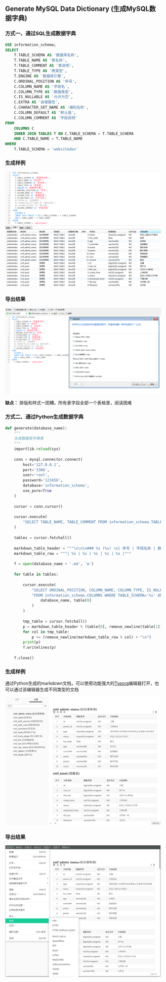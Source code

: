 ## Generate MySQL Data Dictionary (生成MySQL数据字典)

### 方式一、通过SQL生成数据字典
```sql
USE information_schema;
SELECT
	T.TABLE_SCHEMA AS '数据库名称',
	T.TABLE_NAME AS '表名称',
	T.TABLE_COMMENT AS '表说明',
	T.TABLE_TYPE AS '表类型',
	T.ENGINE AS '数据库引擎',
	C.ORDINAL_POSITION AS '序号',
	C.COLUMN_NAME AS '字段名',
	C.COLUMN_TYPE AS '数据类型',
	C.IS_NULLABLE AS '允许为空',
	C.EXTRA AS '自增属性',
	C.CHARACTER_SET_NAME AS '编码名称',
	C.COLUMN_DEFAULT AS '默认值',
	C.COLUMN_COMMENT AS '字段说明' 
FROM
	COLUMNS C
	INNER JOIN TABLES T ON C.TABLE_SCHEMA = T.TABLE_SCHEMA 
	AND C.TABLE_NAME = T.TABLE_NAME 
WHERE
	T.TABLE_SCHEMA = 'websitedev'
```



### 生成样例

![数据字典](images/mysql-data-dictionary.png)



### 导出结果

![导出结果](images/mysql-export-dictionary.png)

**缺点：** 排版和样式一团糟，所有表字段全部一个表格里，阅读困难



### 方式二、通过Python生成数据字典

```python
def generate(database_name):
    """
    生成数据库字典表
    """
    importlib.reload(sys)

    conn = mysql.connector.connect(
        host='127.0.0.1',
        port='3306',
        user='root',
        password='123456',
        database='information_schema',
        use_pure=True
    )

    cursor = conn.cursor()

    cursor.execute(
        "SELECT TABLE_NAME, TABLE_COMMENT FROM information_schema.TABLES WHERE table_type='BASE TABLE' AND TABLE_SCHEMA='%s'" % database_name
    )

    tables = cursor.fetchall()

    markdown_table_header = """\n\n\n### %s (%s) \n| 序号 | 字段名称 | 数据类型 | 是否为空 | 字段说明 |\n| :--: |----| ---- | ---- | ---- |\n"""
    markdown_table_row = """| %s | %s | %s | %s | %s |"""

    f = open(database_name + '.md', 'w')

    for table in tables:

        cursor.execute(
            "SELECT ORDINAL_POSITION, COLUMN_NAME, COLUMN_TYPE, IS_NULLABLE, COLUMN_COMMENT "
            "FROM information_schema.COLUMNS WHERE TABLE_SCHEMA='%s' AND TABLE_NAME='%s'" % (
                database_name, table[0]
            )
        )

        tmp_table = cursor.fetchall()
        p = markdown_table_header % (table[0], remove_newline(table[1]))
        for col in tmp_table:
            p += (remove_newline(markdown_table_row % col) + "\n")
        print(p)
        f.writelines(p)

    f.close()
```



### 生成样例

通过Python生成的markdown文档，可以使用功能强大的[Typora](https://www.typora.io/)编辑器打开，也可以通过该编辑器生成不同类型的文档

![数据字典](images/python-data-dictionary.png)



### 导出结果

![导出结果](images/python-export-dictionary.png)

